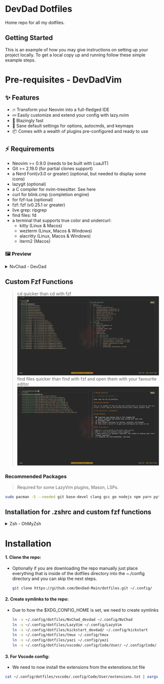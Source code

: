 # DevDad Dotfiles

<!-- ## About The Project -->

Home repo for all my dotfiles.

## Getting Started

This is an example of how you may give instructions on setting up your project locally.
To get a local copy up and running follow these simple example steps.

# Pre-requisites - DevDadVim

## ✨ Features

- 🔥 Transform your Neovim into a full-fledged IDE
- 💤 Easily customize and extend your config with lazy.nvim
- 🚀 Blazingly fast
- 🧹 Sane default settings for options, autocmds, and keymaps
- 📦 Comes with a wealth of plugins pre-configured and ready to use

## ⚡️ Requirements

- Neovim >= 0.9.0 (needs to be built with LuaJIT)
- Git >= 2.19.0 (for partial clones support)
- a Nerd Font(v3.0 or greater) (optional, but needed to display some icons)
- lazygit (optional)
- a C compiler for nvim-treesitter. See here
- curl for blink.cmp (completion engine)
- for fzf-lua (optional)
- fzf: fzf (v0.25.1 or greater)
- live grep: ripgrep
- find files: fd
- a terminal that supports true color and undercurl:
  - kitty (Linux & Macos)
  - wezterm (Linux, Macos & Windows)
  - alacritty (Linux, Macos & Windows)
  - iterm2 (Macos)

### 🖼️ Preview

<details>

<summary>NvChad - DevDad</summary>

## NvDash - DevDad

![nvdash plugin](./previews/nv-dash.png)

## Nvim-Tree

![nvim-tree plugin](./previews/nvim-tree.png)

## Telescope & Telescope-Frecency

![telescope-with-frecency plugin](./previews/telescope-with-frecency.png)

## Grug Far

![grug-far plugin](./previews/grug-far.png)

## Telescope Buffers With Terminals via builtin :term

![telescope-buffer-terms plugin](./previews/buffers-with-term.png)

## Telescope Fzf Todos

![telescope-fzf-todos plugin](./previews/telescope-fzf-todos.png)

## ToggleTerm Vscode Style Terminals

![toggle-term-vscode plugin](./previews/vert-terminal-vscode.png)

## Telescope Keymaps

![telescope-find-keymaps plugin](./previews/telescope-keymaps.png)

## NvimTree - Custom Fzf File Picker

![nvimtree plugin](./previews/nvimtree-fzf-file.png)

## NvimTree - Custom Fzf Directory Picker (Majorly needed for NvimTree/Neovide)

![nvimtree plugin](./previews/nvimtree-fzf-dir.png)

## Tmux

![tmux](./previews/tmux.png)

</details>

## Custom Fzf Functions

> cd quicker than cd with fzf
> ![fzf-cd](./previews/custom-fzf-cd-func.png)
> find files quicker than find with fzf and open them with your favourite editor
> ![fzf-file-picker](./previews/custom-fzf-file-picker.png)

### Recommended Packages

> Required for some LazyVim plugins, Mason, LSPs.

```bash
sudo pacman -S --needed git base-devel clang gcc go nodejs npm yarn python python-pip luarocks unzip wget ripgrep fd
```

## Installation for .zshrc and custom fzf functions

<details>

<summary>Zsh - OhMyZsh </summary>

```bash
sudo pacman -Syu zsh
sh -c "$(curl -fsSL https://raw.githubusercontent.com/ohmyzsh/ohmyzsh/master/tools/install.sh)"
```

- autosuggesions plugin

  ```bash
  git clone https://github.com/zsh-users/zsh-autosuggestions.git $ZSH_CUSTOM/plugins/zsh-autosuggestions
  ```

- zsh-syntax-highlighting plugin

  ```bash
  git clone https://github.com/zsh-users/zsh-syntax-highlighting.git $ZSH_CUSTOM/plugins/zsh-syntax-highlighting
  ```

- zsh-fast-syntax-highlighting plugin

  ```bash
  git clone https://github.com/zdharma-continuum/fast-syntax-highlighting.git ${ZSH_CUSTOM:-$HOME/.oh-my-zsh/custom}/plugins/fast-syntax-highlighting
  ```

- zsh-autocomplete plugin

  ```bash
  git clone --depth 1 -- https://github.com/marlonrichert/zsh-autocomplete.git $ZSH_CUSTOM/plugins/zsh-autocomplete
  ```

- zsh-fsf plugin
  ```bash
  git clone https://github.com/Aloxaf/fzf-tab ${ZSH_CUSTOM:-~/.oh-my-zsh/custom}/plugins/fzf-tab
  ```

> Remove the ~/zshrc file and replace it with the one in this repo

```bash

ln -s ~/.config/dotfiles/.zshrc ~/
```

</details>

# Installation

#### 1. Clone the repo:

- Optionally if you are downloading the repo manually just place everything that is inside of the dotfiles directory into the ~./config directory and you can skip the next steps.

  ```bash
  git clone https://github.com/DevDad-Main/dotfiles.git ~/.config/
  ```

#### 2. Create symlinks to the repo:

- Due to how the $XDG_CONFIG_HOME is set, we need to create symlinks

  ```bash
  ln -s ~/.config/dotfiles/NvChad_devdad ~/.config/NvChad
  ln -s ~/.config/dotfiles/LazyVim ~/.config/LazyVim
  ln -s ~/.config/dotfiles/kickstart_devdad/ ~/.config/kickstart
  ln -s ~/.config/dotfiles/tmux ~/.config/tmux
  ln -s ~/.config/dotfiles/yazi ~/.config/yazi
  ln -s ~/.config/dotfiles/vscode/.config/Code/User/ ~/.config/Code/
  ```

#### 3. For Vscode config:

- We need to now install the extensions from the extenstions.txt file

```bash
cat ~/.config/dotfiles/vscode/.config/Code/User/extensions.txt | xargs -L 1 code --install-extension
```
